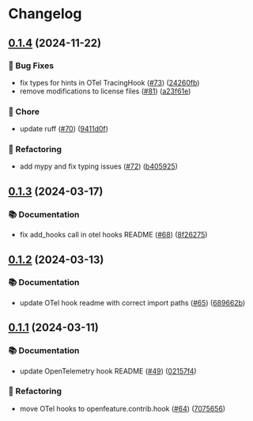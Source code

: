 # Changelog

## [0.1.4](https://github.com/open-feature/python-sdk-contrib/compare/openfeature-hooks-opentelemetry/v0.1.3...openfeature-hooks-opentelemetry/v0.1.4) (2024-11-22)


### 🐛 Bug Fixes

* fix types for hints in OTel TracingHook ([#73](https://github.com/open-feature/python-sdk-contrib/issues/73)) ([24260fb](https://github.com/open-feature/python-sdk-contrib/commit/24260fb519d18590d82e9aae1cf824b9e6ca7f17))
* remove modifications to license files ([#81](https://github.com/open-feature/python-sdk-contrib/issues/81)) ([a23f61e](https://github.com/open-feature/python-sdk-contrib/commit/a23f61e1c14c70e45a4bce4a014d5599813f1d28))


### 🧹 Chore

* update ruff ([#70](https://github.com/open-feature/python-sdk-contrib/issues/70)) ([9411d0f](https://github.com/open-feature/python-sdk-contrib/commit/9411d0f578238037b3c508faf8f23fe35a374b6c))


### 🔄 Refactoring

* add mypy and fix typing issues ([#72](https://github.com/open-feature/python-sdk-contrib/issues/72)) ([b405925](https://github.com/open-feature/python-sdk-contrib/commit/b4059255045cdb7054a35bc338207e23c42ce068))

## [0.1.3](https://github.com/open-feature/python-sdk-contrib/compare/openfeature-hooks-opentelemetry/v0.1.2...openfeature-hooks-opentelemetry/v0.1.3) (2024-03-17)


### 📚 Documentation

* fix add_hooks call in otel hooks README ([#68](https://github.com/open-feature/python-sdk-contrib/issues/68)) ([8f26275](https://github.com/open-feature/python-sdk-contrib/commit/8f26275a1504086effeb1ca92817671bf9ac27ff))

## [0.1.2](https://github.com/open-feature/python-sdk-contrib/compare/openfeature-hooks-opentelemetry/v0.1.1...openfeature-hooks-opentelemetry/v0.1.2) (2024-03-13)


### 📚 Documentation

* update OTel hook readme with correct import paths ([#65](https://github.com/open-feature/python-sdk-contrib/issues/65)) ([689662b](https://github.com/open-feature/python-sdk-contrib/commit/689662b59ac6117314d707322f26ab4f7b216cc0))

## [0.1.1](https://github.com/open-feature/python-sdk-contrib/compare/openfeature-hooks-opentelemetry-v0.1.0...openfeature-hooks-opentelemetry/v0.1.1) (2024-03-11)


### 📚 Documentation

* update OpenTelemetry hook README ([#49](https://github.com/open-feature/python-sdk-contrib/issues/49)) ([02157f4](https://github.com/open-feature/python-sdk-contrib/commit/02157f447ac7b4dfd7ceced3c6808cf512c680f0))


### 🔄 Refactoring

* move OTel hooks to openfeature.contrib.hook ([#64](https://github.com/open-feature/python-sdk-contrib/issues/64)) ([7075656](https://github.com/open-feature/python-sdk-contrib/commit/707565669cfaf134fe445d54c26e0643756f7f8c))
